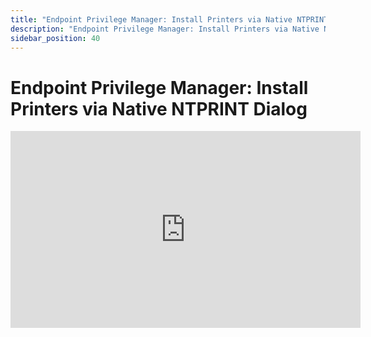 ```yaml
---
title: "Endpoint Privilege Manager: Install Printers via Native NTPRINT Dialog"
description: "Endpoint Privilege Manager: Install Printers via Native NTPRINT Dialog"
sidebar_position: 40
---
```

# Endpoint Privilege Manager: Install Printers via Native NTPRINT Dialog

<iframe width="560" height="315" src="https://www.youtube.com/embed/CR_jvMoDQK4" title="Endpoint Policy Manager Least Priv Manager: Install Printers via Native NTPRINT Dialog" frameborder="0" allow="accelerometer; autoplay; clipboard-write; encrypted-media; gyroscope; picture-in-picture; web-share" allowfullscreen="1"></iframe>
